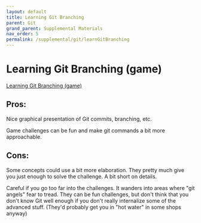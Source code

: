 ```yaml
---
layout: default
title: Learning Git Branching
parent: Git
grand_parent: Supplemental Materials
nav_order: 5
permalink: /supplemental/git/learnGitBranching
---
```


# Learning Git Branching (game)

<a href="https://learngitbranching.js.org/" target="_blank" class="external">Learning Git Branching (game)</a>

## Pros:

Nice graphical presentation of Git commits, branching, etc.

Game challenges can be fun and make git commands a bit more approachable.

## Cons:

Some concepts could use a bit more elaboration. They pretty much give you
just enough to solve the challenge. A bit short on details.

Careful if you go too far into the challenges. It wanders into areas where
"git angels" fear to tread. They can be fun challenges, but don't think
that you don't know Git well enough if you don't really internalize some
of the advanced stuff. (They'd probably get you in "hot water" in some shops
anyway)
